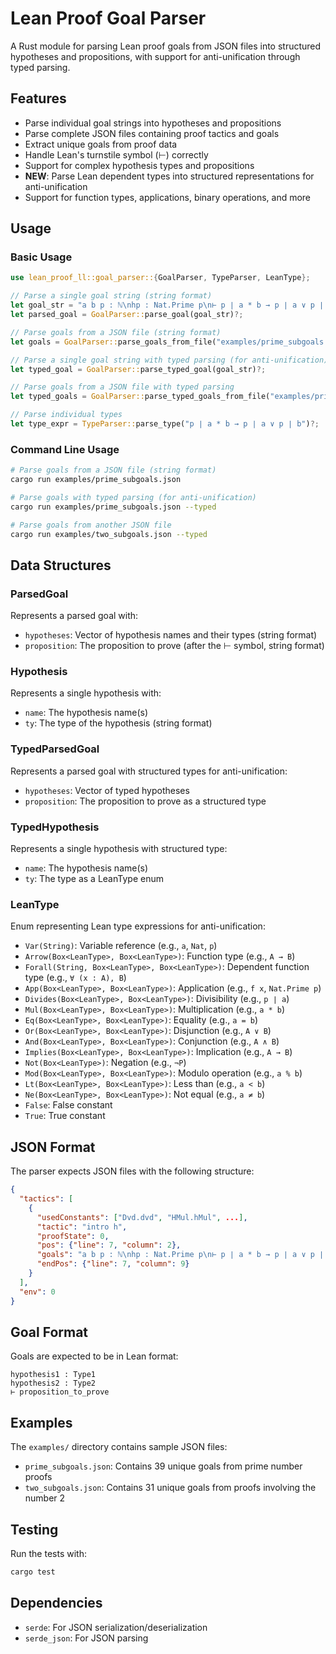 # Lean Proof Goal Parser

A Rust module for parsing Lean proof goals from JSON files into structured hypotheses and propositions, with support for anti-unification through typed parsing.

## Features

- Parse individual goal strings into hypotheses and propositions
- Parse complete JSON files containing proof tactics and goals
- Extract unique goals from proof data
- Handle Lean's turnstile symbol (⊢) correctly
- Support for complex hypothesis types and propositions
- **NEW**: Parse Lean dependent types into structured representations for anti-unification
- Support for function types, applications, binary operations, and more

## Usage

### Basic Usage

```rust
use lean_proof_ll::goal_parser::{GoalParser, TypeParser, LeanType};

// Parse a single goal string (string format)
let goal_str = "a b p : ℕ\nhp : Nat.Prime p\n⊢ p ∣ a * b → p ∣ a ∨ p ∣ b";
let parsed_goal = GoalParser::parse_goal(goal_str)?;

// Parse goals from a JSON file (string format)
let goals = GoalParser::parse_goals_from_file("examples/prime_subgoals.json")?;

// Parse a single goal string with typed parsing (for anti-unification)
let typed_goal = GoalParser::parse_typed_goal(goal_str)?;

// Parse goals from a JSON file with typed parsing
let typed_goals = GoalParser::parse_typed_goals_from_file("examples/prime_subgoals.json")?;

// Parse individual types
let type_expr = TypeParser::parse_type("p ∣ a * b → p ∣ a ∨ p ∣ b")?;
```

### Command Line Usage

```bash
# Parse goals from a JSON file (string format)
cargo run examples/prime_subgoals.json

# Parse goals with typed parsing (for anti-unification)
cargo run examples/prime_subgoals.json --typed

# Parse goals from another JSON file
cargo run examples/two_subgoals.json --typed
```

## Data Structures

### ParsedGoal
Represents a parsed goal with:
- `hypotheses`: Vector of hypothesis names and their types (string format)
- `proposition`: The proposition to prove (after the ⊢ symbol, string format)

### Hypothesis
Represents a single hypothesis with:
- `name`: The hypothesis name(s)
- `ty`: The type of the hypothesis (string format)

### TypedParsedGoal
Represents a parsed goal with structured types for anti-unification:
- `hypotheses`: Vector of typed hypotheses
- `proposition`: The proposition to prove as a structured type

### TypedHypothesis
Represents a single hypothesis with structured type:
- `name`: The hypothesis name(s)
- `ty`: The type as a LeanType enum

### LeanType
Enum representing Lean type expressions for anti-unification:
- `Var(String)`: Variable reference (e.g., `a`, `Nat`, `p`)
- `Arrow(Box<LeanType>, Box<LeanType>)`: Function type (e.g., `A → B`)
- `Forall(String, Box<LeanType>, Box<LeanType>)`: Dependent function type (e.g., `∀ (x : A), B`)
- `App(Box<LeanType>, Box<LeanType>)`: Application (e.g., `f x`, `Nat.Prime p`)
- `Divides(Box<LeanType>, Box<LeanType>)`: Divisibility (e.g., `p ∣ a`)
- `Mul(Box<LeanType>, Box<LeanType>)`: Multiplication (e.g., `a * b`)
- `Eq(Box<LeanType>, Box<LeanType>)`: Equality (e.g., `a = b`)
- `Or(Box<LeanType>, Box<LeanType>)`: Disjunction (e.g., `A ∨ B`)
- `And(Box<LeanType>, Box<LeanType>)`: Conjunction (e.g., `A ∧ B`)
- `Implies(Box<LeanType>, Box<LeanType>)`: Implication (e.g., `A → B`)
- `Not(Box<LeanType>)`: Negation (e.g., `¬P`)
- `Mod(Box<LeanType>, Box<LeanType>)`: Modulo operation (e.g., `a % b`)
- `Lt(Box<LeanType>, Box<LeanType>)`: Less than (e.g., `a < b`)
- `Ne(Box<LeanType>, Box<LeanType>)`: Not equal (e.g., `a ≠ b`)
- `False`: False constant
- `True`: True constant

## JSON Format

The parser expects JSON files with the following structure:

```json
{
  "tactics": [
    {
      "usedConstants": ["Dvd.dvd", "HMul.hMul", ...],
      "tactic": "intro h",
      "proofState": 0,
      "pos": {"line": 7, "column": 2},
      "goals": "a b p : ℕ\nhp : Nat.Prime p\n⊢ p ∣ a * b → p ∣ a ∨ p ∣ b",
      "endPos": {"line": 7, "column": 9}
    }
  ],
  "env": 0
}
```

## Goal Format

Goals are expected to be in Lean format:

```
hypothesis1 : Type1
hypothesis2 : Type2
⊢ proposition_to_prove
```

## Examples

The `examples/` directory contains sample JSON files:
- `prime_subgoals.json`: Contains 39 unique goals from prime number proofs
- `two_subgoals.json`: Contains 31 unique goals from proofs involving the number 2

## Testing

Run the tests with:

```bash
cargo test
```

## Dependencies

- `serde`: For JSON serialization/deserialization
- `serde_json`: For JSON parsing

